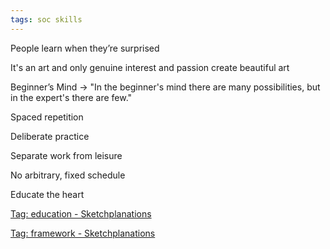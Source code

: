 ```yaml
---
tags: soc skills
---
```


People learn when they’re surprised

It's an art and only genuine interest and passion create beautiful art

Beginner’s Mind -> "In the beginner's mind there are many possibilities, but in the expert's there are few."

Spaced repetition

Deliberate practice

Separate work from leisure

No arbitrary, fixed schedule

Educate the heart

[Tag: education - Sketchplanations](https://sketchplanations.com/tags/education)

[Tag: framework - Sketchplanations](https://sketchplanations.com/tags/framework)